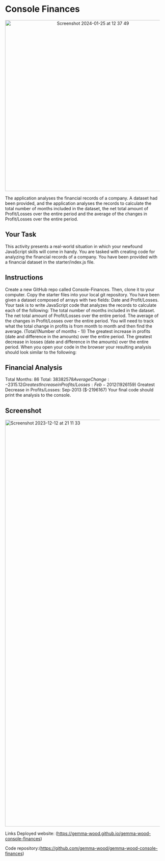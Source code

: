 # Console Finances

<p align="center"> <img width="556" alt="Screenshot 2024-01-25 at 12 37 49" src="https://github.com/Gemma-Wood/Console-Finances/assets/150028191/7d0b2e76-0158-4a88-995b-e15cd8b3a74e">

The application analyses the financial records of a company. A dataset had been provided, and the application analyses the records to calculate the total number of months included in the dataset, the net total amount of Profit/Losses over the entire period and the average of the changes in Profit/Losses over the entire period.

## Your Task

This activity presents a real-world situation in which your newfound JavaScript skills will come in handy. You are tasked with creating code for analyzing the financial records of a company. You have been provided with a financial dataset in the starter/index.js file.

## Instructions

Create a new GitHub repo called Console-Finances. Then, clone it to your computer.
Copy the starter files into your local git repository.
You have been given a dataset composed of arrays with two fields: Date and Profit/Losses.
Your task is to write JavaScript code that analyzes the records to calculate each of the following:
The total number of months included in the dataset.
The net total amount of Profit/Losses over the entire period.
The average of the changes in Profit/Losses over the entire period.
You will need to track what the total change in profits is from month to month and then find the average.
(Total/(Number of months - 1))
The greatest increase in profits (date and difference in the amounts) over the entire period.
The greatest decrease in losses (date and difference in the amounts) over the entire period.
When you open your code in the browser your resulting analysis should look similar to the following:

Financial Analysis
----------------------------
Total Months: 86
Total: $38382578
Average Change: -2315.12
Greatest Increase in Profits/Losses: Feb-2012 ($1926159)
Greatest Decrease in Profits/Losses: Sep-2013 ($-2196167)
Your final code should print the analysis to the console.

## Screenshot

<img width="1322" alt="Screenshot 2023-12-12 at 21 11 33" src="https://github.com/Gemma-Wood/Console-Finances/assets/150028191/40903635-1b7b-406b-a57f-105c8c4b7825">

Links Deployed website: (https://gemma-wood.github.io/gemma-wood-console-finances)

Code repository:(https://github.com/gemma-wood/gemma-wood-console-finances)
